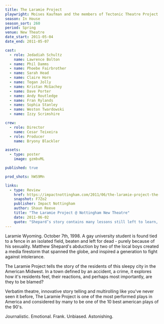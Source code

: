 ```yaml
---
title: The Laramie Project
playwright: Moises Kaufman and the members of Tectonic Theatre Project
season: In House
season_sort: 260
period: Spring
venue: New Theatre
date_start: 2011-05-04
date_end: 2011-05-07

cast:
  - role: Jedadiah Schultz
    name: Lawrence Bolton
  - name: Phil Damms
  - name: Phoebe Fairbrother
  - name: Sarah Head
  - name: Claire Horn
  - name: Tegan Jolly
  - name: Kristan McGachey
  - name: Dave Porter
  - name: Andy Routledge
  - name: Fran Rylands
  - name: Sophia Stanley
  - name: Weston Twardowski
  - name: Izzy Scrimshire

crew:
  - role: Director
    name: Cesar Teixeira
  - role: Producer
    name: Bryony Blackler

assets:
  - type: poster
    image: gzmbvML

published: true

prod_shots: hWS9Mn

links:
  - type: Review
    href: https://impactnottingham.com/2011/06/the-laramie-project-the-new-theatre/
    snapshot: F7Zo2
    publisher: Impact Nottingham
    author: Shaun Reeve
    title: "The Laramie Project @ Nottingham New Theatre"
    date: 2011-06-02
    quote: "Shepard’s story contains many lessons still left to learn, making each retelling important. The show captured this essence, which made my night at new theatre thought provoking yet still entertaining: a commendable performance."
---
```


Laramie Wyoming. October 7th, 1998. A gay university student is found tied to a fence in an isolated field, beaten and left for dead - purely because of his sexuality. Matthew Shepard's abduction by two of the local boys created a media firestorm that spanned the globe, and inspired a generation to fight against intolerance.

The Laramie Project tells the story of the residents of this sleepy city in the American Midwest. In a town defined by an accident, a crime, it explores how it's residents feel, their reactions, and perhaps most importantly, are they to be blamed?

Verbatim theatre, innovative story telling and multirolling like you've never seen it before, The Laramie Project is one of the most performed plays in America and considered by many to be one of the 10 best american plays of the 90's.

Journalistic. Emotional. Frank. Unbiased. Astonishing.
